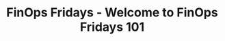 ---
title: FinOps Fridays - Welcome to FinOps Fridays 101
description: On their podcast, Apptio Cloudability presents an introduction to FinOps as well as other associated practices (CFM/Cost Optimization) and discuss the differences.
date-added: Dec 2022
type: Video
source: Partner Contribution
label: 
  - External
link: https://explore.apptio.com/finops-fridays/welcome-finops-101
cloud-provider: 
framework-capabilities:
permalink: /resources/not-here/
weight: 30
listing: true
---